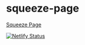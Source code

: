 # squeeze-page

[Squeeze Page](https://squeezepage.netlify.app)

[![Netlify Status](https://api.netlify.com/api/v1/badges/c902f216-312c-4ded-b65d-55ca5d1021c4/deploy-status)](https://app.netlify.com/sites/squeezepage/deploys)
